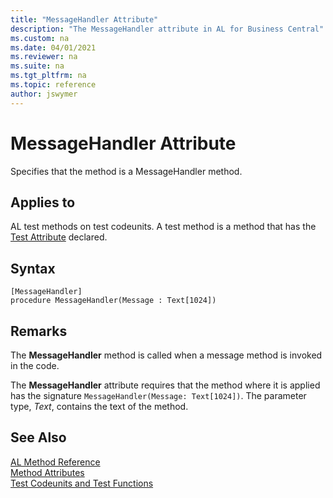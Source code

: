 ```yaml
---
title: "MessageHandler Attribute"
description: "The MessageHandler attribute in AL for Business Central"
ms.custom: na
ms.date: 04/01/2021
ms.reviewer: na
ms.suite: na
ms.tgt_pltfrm: na
ms.topic: reference
author: jswymer
---
```


# MessageHandler Attribute

Specifies that the method is a MessageHandler method.

## Applies to  
AL test methods on test codeunits. A test method is a method that has the [Test Attribute](devenv-test-attribute.md) declared. 

## Syntax  
  
```AL
[MessageHandler]
procedure MessageHandler(Message : Text[1024])
```    

## Remarks

The **MessageHandler** method is called when a message method is invoked in the code. 

The **MessageHandler** attribute requires that the method where it is applied has the signature `MessageHandler(Message: Text[1024])`. The parameter type, *Text*,  contains the text of the method.

## See Also

[AL Method Reference](../methods-auto/library.md)  
[Method Attributes](devenv-method-attributes.md)  
[Test Codeunits and Test Functions](../devenv-test-codeunits-and-test-methods.md)
